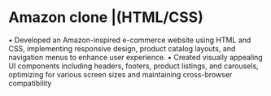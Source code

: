 #  Amazon clone |(HTML/CSS) 
• Developed an Amazon-inspired e-commerce website using HTML and CSS, implementing responsive 
design, product catalog layouts, and navigation menus to enhance user experience. 
• Created visually appealing UI components including headers, footers, product listings, and carousels, 
optimizing for various screen sizes and maintaining cross-browser compatibility
